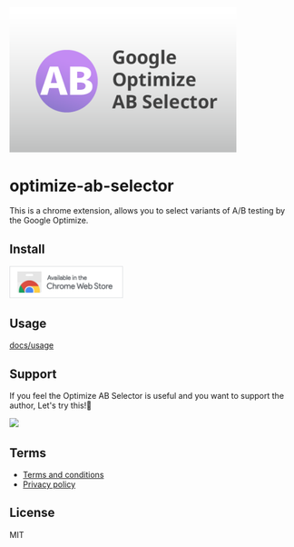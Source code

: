 <img src="docs/assets/tile-small.png" alt="extension logo" width="400">

# optimize-ab-selector
This is a chrome extension, allows you to select variants of A/B testing by the Google Optimize.

## Install
<a href="https://chrome.google.com/webstore/detail/google-optimize-ab-select/beokjaefopekfpjfejcdecdeoebeebbb" title="open chrome webstore">
<img src="docs/assets/chrome-webstore-small.png" alt="chrome webstore" width="200">
</a>

## Usage
[docs/usage](docs/usage.md)

## Support
If you feel the Optimize AB Selector is useful and you want to support the author, Let's try this!🌟

<a href="https://www.buymeacoffee.com/yujiro.takeda"><img src="https://img.buymeacoffee.com/button-api/?text=Buy me a coffee&emoji=&slug=yujiro.takeda&button_colour=FFDD00&font_colour=000000&font_family=Cookie&outline_colour=000000&coffee_colour=ffffff"></a>

## Terms
- [Terms and conditions](docs/terms-and-conditions.md)
- [Privacy policy](docs/privacy-policy.md)

## License
MIT
